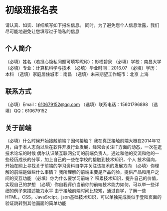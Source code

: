 # 初级班报名表

请认真、如实、详细填写如下报名信息。
同时，为了避免您个人信息泄露，我们尽可能地避免让您填写过于隐私的信息

## 个人简介

（必填）姓名（若担心隐私问题可填写昵称）：影栖碧泉
（必填）学校：南昌大学
（必填）专业：计算机科学与技术
（必填）毕业时间：2016.07
（必填）学历：本科
（选填）家庭居住城市：南昌
（选填）未来期望工作城市：北京 上海

## 联系方式

（必填）Email：610679152@qq.com
（选填）联系电话：15601796898
（选填）QQ：610679152

## 关于前端

（必填）什么时候开始接触前端？因何接触？                     我在真正接触前端大概在2014年12月，由于本人志向以后在软件开发行业发展，经常会关注IT方面的动态，一次在逛技术论坛的时候    偶尔认识某互联网公司的前端负责人，通过和他的交流和他的一些经历成长的分享，加上自己的一些在学校的接触到技术知识，个人   技术偏向，开始在网上寻找关于前端的学习资料自学并关注该技术的发展方向
（必填）你理解的前端是做些什么事情？
  我所理解的前端主要是产品的脸，提供产品和用户之间的交互功能
（必填）你为什么要学习前端？
  积累技术知识，提升自己的价值，实现自己的梦想
（必填）你自我评价当前你的前端技术能力如何，可以举一些详细的例子来描述能力水平
  由于接触前端时间比较短，通过自学，了解一些HTML，CSS，JavaSrcipt，json基础技术知识，可以单独完成类似于登陆页面的验证跳转到其他画面的简单功能

